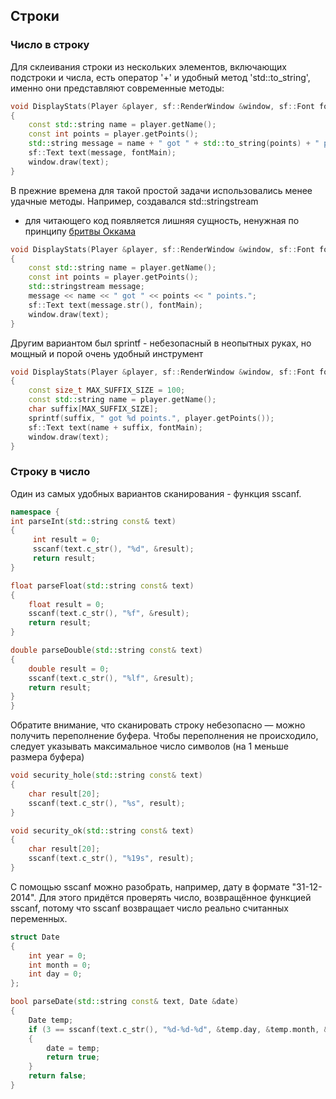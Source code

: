 ## Строки

### Число в строку

Для склеивания строки из нескольких элементов, включающих подстроки и числа, есть оператор '+' и удобный метод 'std::to_string', именно они представляют современные методы:
```cpp
void DisplayStats(Player &player, sf::RenderWindow &window, sf::Font fontMain)
{
    const std::string name = player.getName();
    const int points = player.getPoints();
    std::string message = name + " got " + std::to_string(points) + " points.";
    sf::Text text(message, fontMain);
    window.draw(text);
}
```

В прежние времена для такой простой задачи использовались менее удачные методы. Например, создавался std::stringstream
- для читающего код появляется лишняя сущность, ненужная по принципу [бритвы Оккама](https://ru.wikipedia.org/wiki/%D0%91%D1%80%D0%B8%D1%82%D0%B2%D0%B0_%D0%9E%D0%BA%D0%BA%D0%B0%D0%BC%D0%B0)
```cpp
void DisplayStats(Player &player, sf::RenderWindow &window, sf::Font fontMain)
{
    const std::string name = player.getName();
    const int points = player.getPoints();
    std::stringstream message;
    message << name << " got " << points << " points.";
    sf::Text text(message.str(), fontMain);
    window.draw(text);
}
```

Другим вариантом был sprintf - небезопасный в неопытных руках, но мощный и порой очень удобный инструмент
```cpp
void DisplayStats(Player &player, sf::RenderWindow &window, sf::Font fontMain)
{
    const size_t MAX_SUFFIX_SIZE = 100;
    const std::string name = player.getName();
    char suffix[MAX_SUFFIX_SIZE];
    sprintf(suffix, " got %d points.", player.getPoints());
    sf::Text text(name + suffix, fontMain);
    window.draw(text);
}
```

### Строку в число

Один из самых удобных вариантов сканирования - функция sscanf.
```cpp
namespace {
int parseInt(std::string const& text)
{
     int result = 0;
     sscanf(text.c_str(), "%d", &result);
     return result;
}

float parseFloat(std::string const& text)
{
    float result = 0;
    sscanf(text.c_str(), "%f", &result);
    return result;
}

double parseDouble(std::string const& text)
{
    double result = 0;
    sscanf(text.c_str(), "%lf", &result);
    return result;
}
}
```

Обратите внимание, что сканировать строку небезопасно &mdash; можно получить переполнение буфера. Чтобы переполнения не происходило, следует указывать максимальное число символов (на 1 меньше размера буфера)
```cpp
void security_hole(std::string const& text)
{
    char result[20];
    sscanf(text.c_str(), "%s", result);
}

void security_ok(std::string const& text)
{
    char result[20];
    sscanf(text.c_str(), "%19s", result);
}
```

С помощью sscanf можно разобрать, например, дату в формате "31-12-2014". Для этого придётся проверять число, возвращённое функцией sscanf, потому что sscanf возвращает число реально считанных переменных.
```cpp
struct Date
{
    int year = 0;
    int month = 0;
    int day = 0;
};

bool parseDate(std::string const& text, Date &date)
{
    Date temp;
    if (3 == sscanf(text.c_str(), "%d-%d-%d", &temp.day, &temp.month, &temp.year))
    {
        date = temp;
        return true;
    }
    return false;
}
```
